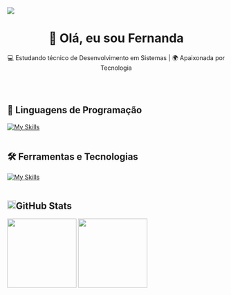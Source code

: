 <div>
<img src="https://github.com/Anmol-Baranwal/Cool-GIFs-For-GitHub/assets/74038190/d48893bd-0757-481c-8d7e-ba3e163feae7" />
</div>

<h1 align="center">👋 Olá, eu sou Fernanda</h1>

<p align="center">
  💻 Estudando técnico de Desenvolvimento em Sistemas  | 🌍 Apaixonada por Tecnologia
</p><br><br>

## 🚀 Linguagens de Programação
[![My Skills](https://skillicons.dev/icons?i=java,python,html,c)](https://skillicons.dev)<br><br>

## 🛠️ Ferramentas e Tecnologias
[![My Skills](https://skillicons.dev/icons?i=vscode,powershell,mysql,bootstrap,visualstudio,git,github)](https://skillicons.dev)<br><br>

## <img height="20" alt="GIF" src="https://github.com/joaopauloaramuni/joaopauloaramuni/blob/main/img/graphic.gif?raw=true"/>GitHub Stats

<div>
        <img height="160em" src="https://github-readme-stats.vercel.app/api?username=f3rnn&show_icons=true&theme=dark">
        <img height="160em" src="https://github-readme-stats.vercel.app/api/top-langs/?username=f3rnn&layout=compact&theme=dark">
</div>
<!--
**f3rnn/f3rnn** is a ✨ _special_ ✨ repository because its `README.md` (this file) appears on your GitHub profile.

Here are some ideas to get you started:

- 🔭 I’m currently working on ...
- 🌱 I’m currently learning ...
- 👯 I’m looking to collaborate on ...
- 🤔 I’m looking for help with ...
- 💬 Ask me about ...
- 📫 How to reach me: ...
- 😄 Pronouns: ...
- ⚡ Fun fact: ...
-->
